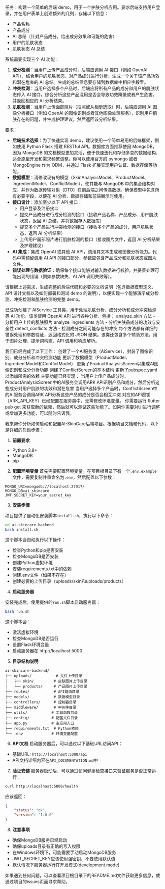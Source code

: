 任务：构建一个简单的后端 demo，用于一个护肤分析应用。要求后端支持用户登录，并在用户表单上创建额外的几列，存储以下信息：
- 产品名称
- 产品成分
- AI 总结（针对产品成分，给出成分效果和可能的危害）
- 用户的肌肤状态
- 肌肤状态 AI 总结

系统需要实现三个 AI 功能：
1. **成分检测**：当用户上传产品成分时，后端应调用 AI 接口（例如 OpenAI API），结合用户的肌肤状态，对产品成分进行分析，生成一个关于该产品功效和潜在危害的 AI 总结。生成的总结信息要存储到数据库中相应字段里。
2. **冲突检测**：当用户选择多个产品时，后端应将所有产品的成分和用户的肌肤状态传入 AI 接口，综合分析这些产品混用是否会导致功效降低或者产生危害，并返回相应的 AI 分析结果。
3. **肌肤检测**：当用户上传面部照片（拍照或从相册选取）时，后端应调用 AI 图像分析接口（例如 OpenAI 的图像识别或者其他图像处理服务），识别用户肌肤存在的问题，并生成护理建议，然后返回该分析结果。

要求：
- **后端技术选择**：为了快速实现 demo，建议使用一个简单易用的后端框架，例如使用 Python Flask 搭建 RESTful API。数据库方面推荐使用 MongoDB，因为 MongoDB 的文档模型更加灵活，便于快速迭代和存储多变的数据结构，适合原型开发和需求频繁调整。你可以使用官方的 pymongo 或者 MongoEngine 作为 ODM，并通过 Flask 扩展实现用户认证、数据存储等功能。
- **数据模型**：请修改现有的模型（SkinAnalysisModel、ProductModel、IngredientModel、ConflictModel），使其能与 MongoDB 中的集合结构对应，并作为数据传输对象（DTO）在前后端之间传递数据。确保模型中包含所有必要字段，以便在 AI 分析、数据存储和前端展示时使用。
- **接口设计**：添加至少以下 API 接口：
    - 用户登录及注册接口
    - 提交产品成分进行成分检测的接口（接收产品名称、产品成分、用户肌肤状态，返回 AI 总结，并将数据存入数据库）
    - 提交多个产品进行冲突检测的接口（接收多个产品的成分、用户肌肤状态，返回 AI 分析结果）
    - 上传用户面部照片进行肌肤检测的接口（接收图片文件，返回 AI 分析结果及护理建议）
- **AI 集成**：集成 OpenAI 或其他 AI API，调用其文本生成和图像分析能力。代码中需预留调用 AI API 的接口部分，参数应包含产品成分和肌肤状态或图片文件。
- **错误处理与数据验证**：确保每个接口能够对输入数据进行校验，并妥善处理可能出现的错误（例如参数缺失、AI API 调用失败等）。

请根据上述需求，生成完整的后端代码和必要的文档说明（包含数据模型定义、 API 设计文档以及如何部署和测试 demo 的说明），以便实现一个能够演示成分检测、冲突检测和肌肤检测的完整 demo。


已成功创建了 AIService 工具类，用于处理肌肤分析、成分分析和成分冲突检测等 AI 功能。该类使用 OpenAI API 进行各种分析，包括：
analyze_skin 方法 - 分析用户上传的肌肤照片
analyze_ingredients 方法 - 分析护肤品成分的功效与安全性
detect_conflicts 方法 - 检测成分之间可能存在的冲突
每个方法都有详细的错误处理和参数验证，返回格式化的 JSON 结果。该类还包含多个辅助方法，用于图片处理、提示词构建、API 调用和响应解析。


我们已经完成了以下工作：
创建了一个AI服务类（AiService），封装了图像识别、成分分析和冲突检测功能
更新了数据模型（ProductModel、IngredientModel和ConflictModel）
更新了ProductAnalysisScreen以集成AI图像识别和成分分析功能
创建了ConflictScreen的基本结构
更新了pubspec.yaml以添加所需的依赖
主要功能已经实现：
当用户上传产品成分时，ProductAnalysisScreen中的AI服务会调用ARK API识别产品和成分，然后分析这些成分对用户肌肤的功效和潜在危害
当用户选择多个产品时，ConflictScreen中的AI服务会调用ARK API分析这些产品的成分是否会相互冲突
对应的API密钥（ARK_API_KEY）已经配置在服务类中，无需修改环境变量。
你需要运行 flutter pub get 来获取新的依赖，然后就可以测试这些功能了。如果你需要对UI进行调整或增加更多功能，可以随时告诉我。



我来帮你分析如何启动和配置AI-SkinCare后端项目。根据项目文档和代码，以下是详细的启动步骤：

1. **前置要求**
- Python 3.8+
- MongoDB
- pip

2. **配置环境变量**
首先需要配置环境变量。在项目根目录下有一个`.env.example`文件，需要复制并重命名为`.env`，然后配置以下参数：

```
MONGO_URI=mongodb://localhost:27017/
MONGO_DB=ai_skincare
JWT_SECRET_KEY=your_secret_key
```

3. **安装步骤**

项目提供了自动化安装脚本`install.sh`，执行以下命令：

```bash
cd ai-skincare-backend
bash install.sh
```

这个脚本会自动执行以下操作：
- 检查Python和pip是否安装
- 检查MongoDB是否安装
- 创建Python虚拟环境
- 安装requirements.txt中的依赖
- 创建.env文件（如果不存在）
- 创建必要的上传目录（uploads/skin和uploads/products）

4. **启动服务器**

安装完成后，使用提供的`run.sh`脚本启动服务器：

```bash
bash run.sh
```

这个脚本会：
- 激活虚拟环境
- 检查MongoDB是否运行
- 设置Flask环境变量
- 启动服务器在 http://localhost:5000

5. **目录结构说明**
```
ai-skincare-backend/
├── uploads/           # 文件上传目录
│   ├── skin/         # 皮肤图片上传目录
│   └── products/     # 产品图片上传目录
├── routes/           # API路由目录
├── models/           # 数据模型目录
├── controllers/      # 控制器目录
├── middleware/       # 中间件目录
├── utils/           # 工具函数目录
├── config/          # 配置文件目录
├── app.py           # 主应用入口
├── requirements.txt  # Python依赖
└── .env             # 环境变量配置
```

6. **API文档**
启动服务器后，可以通过以下基础URL访问API：
- 基础URL: `http://localhost:5000/api`
- API文档详细内容在`API_DOCUMENTATION.md`中

7. **验证安装**
服务器启动后，可以通过访问健康检查接口来验证服务是否正常运行：
```bash
curl http://localhost:5000/health
```
应该返回：
```json
{
    "status": "ok",
    "version": "1.0.0"
}
```

8. **注意事项**
- 确保MongoDB服务已经启动
- 确保uploads目录有正确的写入权限
- 在Windows环境下，可能需要手动启动MongoDB服务
- JWT_SECRET_KEY应该使用强密钥，不要使用默认值
- 默认情况下服务器运行在开发模式(development mode)

如果遇到任何问题，可以查看项目根目录下的README.md文件获取更多信息，或通过项目的issues页面寻求帮助。
